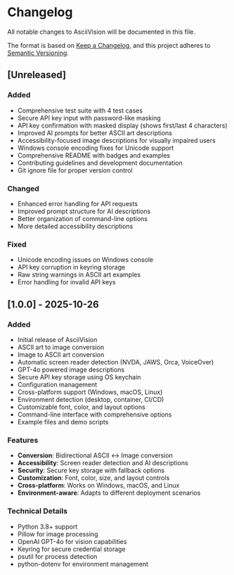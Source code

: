 # Changelog

All notable changes to AsciiVision will be documented in this file.

The format is based on [Keep a Changelog](https://keepachangelog.com/en/1.0.0/),
and this project adheres to [Semantic Versioning](https://semver.org/spec/v2.0.0.html).

## [Unreleased]

### Added
- Comprehensive test suite with 4 test cases
- Secure API key input with password-like masking
- API key confirmation with masked display (shows first/last 4 characters)
- Improved AI prompts for better ASCII art descriptions
- Accessibility-focused image descriptions for visually impaired users
- Windows console encoding fixes for Unicode support
- Comprehensive README with badges and examples
- Contributing guidelines and development documentation
- Git ignore file for proper version control

### Changed
- Enhanced error handling for API requests
- Improved prompt structure for AI descriptions
- Better organization of command-line options
- More detailed accessibility descriptions

### Fixed
- Unicode encoding issues on Windows console
- API key corruption in keyring storage
- Raw string warnings in ASCII art examples
- Error handling for invalid API keys

## [1.0.0] - 2025-10-26

### Added
- Initial release of AsciiVision
- ASCII art to image conversion
- Image to ASCII art conversion
- Automatic screen reader detection (NVDA, JAWS, Orca, VoiceOver)
- GPT-4o powered image descriptions
- Secure API key storage using OS keychain
- Configuration management
- Cross-platform support (Windows, macOS, Linux)
- Environment detection (desktop, container, CI/CD)
- Customizable font, color, and layout options
- Command-line interface with comprehensive options
- Example files and demo scripts

### Features
- **Conversion**: Bidirectional ASCII ↔ Image conversion
- **Accessibility**: Screen reader detection and AI descriptions
- **Security**: Secure key storage with fallback options
- **Customization**: Font, color, size, and layout controls
- **Cross-platform**: Works on Windows, macOS, and Linux
- **Environment-aware**: Adapts to different deployment scenarios

### Technical Details
- Python 3.8+ support
- Pillow for image processing
- OpenAI GPT-4o for vision capabilities
- Keyring for secure credential storage
- psutil for process detection
- python-dotenv for environment management
